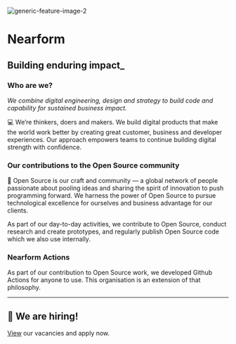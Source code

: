 ![generic-feature-image-2](https://user-images.githubusercontent.com/77571833/185617842-a4bbda4e-a441-4327-828e-a4472db5d9f9.png)

# Nearform
## Building enduring impact_ 

### Who are we? 

*​​We combine digital engineering, design and strategy to build code and capability for sustained business impact.*

:computer: We’re thinkers, doers and makers. We build digital products that make the world work better by creating great customer, business and developer experiences. Our approach empowers teams to continue building digital strength with confidence. 

### Our contributions to the Open Source community

:busts_in_silhouette: Open Source is our craft and community — a global network of people passionate about pooling ideas and sharing the spirit of innovation to push programming forward. We harness the power of Open Source to pursue technological excellence for ourselves and business advantage for our clients.

As part of our day-to-day activities, we contribute to Open Source, conduct research and create prototypes, and regularly publish Open Source code which we also use internally.

### Nearform Actions

As part of our contribution to Open Source work, we developed Github Actions for anyone to use. This organisation is an extension of that philosophy.

---

## :round_pushpin: We are hiring!
[View](https://www.nearform.com/careers/) our vacancies and apply now. 
